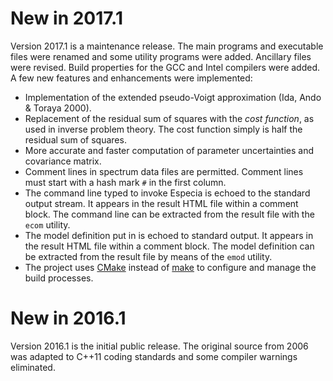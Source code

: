 # New in 2017.1

Version 2017.1 is a maintenance release. The main programs and executable
files were renamed and some utility programs were added. Ancillary files
were revised. Build properties for the GCC and Intel compilers were added.
A few new features and enhancements were implemented:

* Implementation of the extended pseudo-Voigt approximation (Ida, Ando &
Toraya 2000).
* Replacement of the residual sum of squares with the *cost function*,
as used in inverse problem theory. The cost function simply is half the
residual sum of squares.
* More accurate and faster computation of parameter uncertainties and
covariance matrix.
* Comment lines in spectrum data files are permitted. Comment lines must
start with a hash mark `#` in the first column.
* The command line typed to invoke Especia is echoed to the standard
output stream. It appears in the result HTML file within a comment block.
The command line can be extracted from the result file with the `ecom`
utility.
* The model definition put in is echoed to standard output. It appears in the
result HTML file within a comment block. The model definition can be extracted
from the result file by means of the `emod` utility.
* The project uses [CMake](https://cmake.org) instead of
[make](https://www.gnu.org/software/make/) to configure and manage the build
processes.

# New in 2016.1

Version 2016.1 is the initial public release. The original source from 2006
was adapted to C++11 coding standards and some compiler warnings eliminated.

